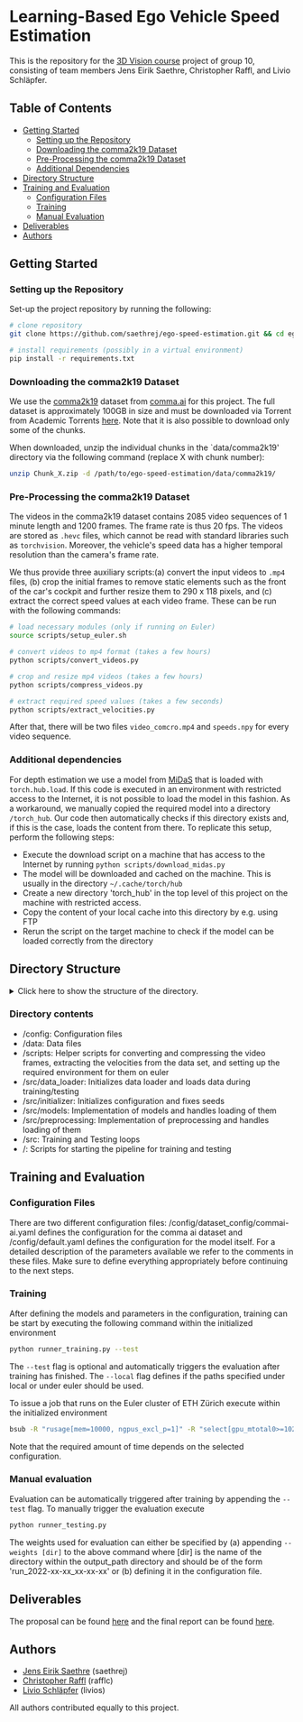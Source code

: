 # Learning-Based Ego Vehicle Speed Estimation

This is the repository for the [3D Vision course](http://www.cvg.ethz.ch/teaching/3dvision/ "Link to the course website.") project of group 10, consisting of team members Jens Eirik Saethre, Christopher Raffl, and Livio Schläpfer.

## Table of Contents
- [Getting Started](#getting-started)
    - [Setting up the Repository](#setting-up-the-repository)
    - [Downloading the comma2k19 Dataset](#downloading-the-comma2k19-dataset)
    - [Pre-Processing the comma2k19 Dataset](#pre-processing-the-comma2k19-dataset)
    - [Additional Dependencies](#additional-dependencies)
- [Directory Structure](#directory-structure)
- [Training and Evaluation](#training-and-evaluation)
    - [Configuration Files](#configuration-files)
    - [Training](#training)
    - [Manual Evaluation](#manual-evaluation)
- [Deliverables](#deliverables)
- [Authors](#authors)

## Getting Started
### Setting up the Repository
Set-up the project repository by running the following:
```bash
# clone repository
git clone https://github.com/saethrej/ego-speed-estimation.git && cd ego-speed-estimation

# install requirements (possibly in a virtual environment)
pip install -r requirements.txt
```

### Downloading the comma2k19 Dataset
We use the [comma2k19](https://github.com/commaai/comma2k19 "Link to the git repository") dataset from [comma.ai](https://comma.ai/ "link to comma.ai webpage") for this project. The full dataset is approximately 100GB in size and must be downloaded via Torrent from Academic Torrents [here](https://academictorrents.com/details/65a2fbc964078aff62076ff4e103f18b951c5ddb). Note that it is also possible to download only some of the chunks.

When downloaded, unzip the individual chunks in the `data/comma2k19' directory via the following command (replace X with chunk number):
```bash
unzip Chunk_X.zip -d /path/to/ego-speed-estimation/data/comma2k19/
```

### Pre-Processing the comma2k19 Dataset 
The videos in the comma2k19 dataset contains 2085 video sequences of 1 minute length and 1200 frames. The frame rate is thus 20 fps. The videos are stored as `.hevc` files, which cannot be read with standard libraries such as `torchvision`. Moreover, the vehicle's speed data has a higher temporal resolution than the camera's frame rate. 

We thus provide three auxiliary scripts:(a) convert the input videos to `.mp4` files, (b) crop the initial frames to remove static elements such as the front of the car's cockpit and further resize them to 290 x 118 pixels, and (c) extract the correct speed values at each video frame. These can be run with the following commands:

```bash
# load necessary modules (only if running on Euler)
source scripts/setup_euler.sh

# convert videos to mp4 format (takes a few hours)
python scripts/convert_videos.py

# crop and resize mp4 videos (takes a few hours)
python scripts/compress_videos.py

# extract required speed values (takes a few seconds)
python scripts/extract_velocities.py
``` 

After that, there will be two files `video_comcro.mp4` and `speeds.npy` for every video sequence.

### Additional dependencies
For depth estimation we use a model from [MiDaS](https://pytorch.org/hub/intelisl_midas_v2/) that is loaded with `torch.hub.load`. If this code is executed in an environment with restricted access to the Internet, it is not possible to load the model in this fashion. As a workaround, we manually copied the required model into a directory `/torch_hub`. Our code then automatically checks if this directory exists and, if this is the case, loads the content from there. To replicate this setup, perform the following steps:
- Execute the download script on a machine that has access to the Internet by running `python scripts/download_midas.py`
- The model will be downloaded and cached on the machine. This is usually in the directory `~/.cache/torch/hub`
- Create a new directory 'torch_hub' in the top level of this project on the machine with restricted access.
- Copy the content of your local cache into this directory by e.g. using FTP
- Rerun the script on the target machine to check if the model can be loaded correctly from the directory

## Directory Structure
<details><summary>Click here to show the structure of the directory.</summary>

```
📦project
 ┣ 📂config
 ┃ ┣ 📂dataset_config
 ┃ ┃ ┗ 📜commai-ai.yaml
 ┃ ┗ 📜default.yaml
 ┣ 📂data
 ┃ ┗ 📂comma2k19
 ┃ ┃ ┣ 📂Chunk_X
 ┃ ┃ ┃ ┣ 📂example-capture
 ┃ ┃ ┃ ┃ ┣ 📂example-sequence
 ┃ ┃ ┃ ┃ ┃ ┣ 📂raw-data-folders
 ┃ ┃ ┃ ┃ ┃ ┣ ...
 ┃ ┃ ┃ ┃ ┃ ┣ 📜speeds.npy
 ┃ ┃ ┃ ┃ ┃ ┗ 📜video_comcro.mp4
 ┣ 📂scripts
 ┃ ┣ 📜compress_video.py
 ┃ ┣ 📜convert_video.py
 ┃ ┣ 📜download_midas.py
 ┃ ┣ 📜extract_velocities.py
 ┃ ┗ 📜setup_euler.sh
 ┣ 📂src
 ┃ ┣ 📂data_loader
 ┃ ┃ ┣ 📂datasets
 ┃ ┃ ┃ ┣ 📜commaAI.py
 ┃ ┃ ┃ ┗ 📜runner_datasets.py
 ┃ ┃ ┗ 📜default.py
 ┃ ┣ 📂initializer
 ┃ ┃ ┣ 📜initialization_dataset.py
 ┃ ┃ ┗ 📜initialization.py
 ┃ ┣ 📂models
 ┃ ┃ ┣ 📜bandari_baseline.py
 ┃ ┃ ┣ 📜dof_cnn_lstm.py
 ┃ ┃ ┣ 📜dof_cnn.py
 ┃ ┃ ┣ 📜dual_cnn_lstm.py
 ┃ ┃ ┗ 📜runner_models.py
 ┃ ┣ 📂preprocessing
 ┃ ┃ ┣ 📜default.py
 ┃ ┃ ┣ 📜optical_flow.py
 ┃ ┃ ┗ 📜runner_preprocessing.py
 ┃ ┣ 📜test_loop.py
 ┃ ┗ 📜train_loop.py
 ┣ 📜runner_testing.py
 ┗ 📜runner_training.py
```
</details>

### Directory contents

- /config: Configuration files
- /data: Data files
- /scripts: Helper scripts for converting and compressing the video frames, extracting the velocities from the data set, and setting up the required environment for them on euler
- /src/data_loader: Initializes data loader and loads data during training/testing
- /src/initializer: Initializes configuration and fixes seeds
- /src/models: Implementation of models and handles loading of them
- /src/preprocessing: Implementation of preprocessing and handles loading of them
- /src: Training and Testing loops
- /: Scripts for starting the pipeline for training and testing

## Training and Evaluation

### Configuration Files
There are two different configuration files: /config/dataset_config/commai-ai.yaml defines the configuration for the comma ai dataset and /config/default.yaml defines the configuration for the model itself. For a detailed description of the parameters available we refer to the comments in these files. Make sure to define everything appropriately before continuing to the next steps.

### Training

After defining the models and parameters in the configuration, training can be start by executing the following command within the initialized environment
```bash
python runner_training.py --test
```
The `--test` flag is optional and automatically triggers the evaluation after training has finished.
The `--local` flag defines if the paths specified under local or under euler should be used.

To issue a job that runs on the Euler cluster of ETH Zürich execute within the initialized environment
```bash
bsub -R "rusage[mem=10000, ngpus_excl_p=1]" -R "select[gpu_mtotal0>=10240]" -W x:00 python runner_training.py --test
``` 
Note that the required amount of time depends on the selected configuration.

### Manual evaluation

Evaluation can be automatically triggered after training by appending the `--test` flag. To manually trigger the evaluation execute 
```bash
python runner_testing.py
```
The weights used for evaluation can either be specified by (a) appending `--weights [dir]` to the above command where [dir] is the name of the directory within the output_path directory and should be of the form 'run_2022-xx-xx_xx-xx-xx' or (b) defining it in the configuration file.


## Deliverables

The proposal can be found [here](https://github.com/saethrej/ego-speed-estimation/raw/main/deliverables/proposal.pdf) and the final report can be found [here](https://github.com/saethrej/ego-speed-estimation/raw/main/deliverables/report.pdf).

## Authors

- [Jens Eirik Saethre](https://www.linkedin.com/in/saethrej/) (saethrej)
- [Christopher Raffl](https://www.linkedin.com/in/christopher-raffl/) (rafflc)
- [Livio Schläpfer](https://www.linkedin.com/in/livio-schl%C3%A4pfer-b34607179/) (livios)

All authors contributed equally to this project.
